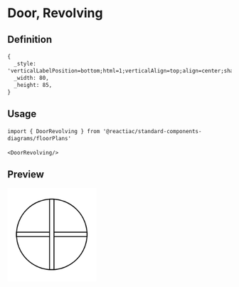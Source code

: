 # Door, Revolving

## Definition

```
{
  _style: 'verticalLabelPosition=bottom;html=1;verticalAlign=top;align=center;shape=mxgraph.floorplan.doorRevolving;aspect=fixed;',
  _width: 80,
  _height: 85,
}
```

## Usage

```
import { DoorRevolving } from '@reactiac/standard-components-diagrams/floorPlans'

<DoorRevolving/>
```

## Preview

<img src="./door-revolving.png" width="200"/>
